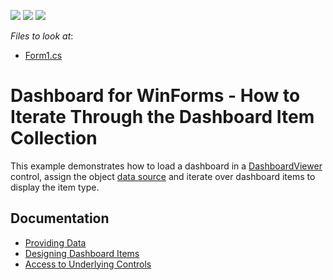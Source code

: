 <!-- default badges list -->
![](https://img.shields.io/endpoint?url=https://codecentral.devexpress.com/api/v1/VersionRange/128580554/17.2.6%2B)
[![](https://img.shields.io/badge/Open_in_DevExpress_Support_Center-FF7200?style=flat-square&logo=DevExpress&logoColor=white)](https://supportcenter.devexpress.com/ticket/details/T136381)
[![](https://img.shields.io/badge/📖_How_to_use_DevExpress_Examples-e9f6fc?style=flat-square)](https://docs.devexpress.com/GeneralInformation/403183)
<!-- default badges end -->
<!-- default file list -->
*Files to look at*:

* [Form1.cs](./CS/NewProject/Form1.cs)
<!-- default file list end -->

# Dashboard for WinForms - How to Iterate Through the Dashboard Item Collection

This example demonstrates how to load a dashboard in a [DashboardViewer](https://docs.devexpress.com/Dashboard/116975) control, assign the object [data source](https://docs.devexpress.com/Dashboard/16914) and iterate over dashboard items to display the item type.

## Documentation

* [Providing Data](https://docs.devexpress.com/Dashboard/16914)
* [Designing Dashboard Items](https://docs.devexpress.com/Dashboard/12141)
* [Access to Underlying Controls](https://docs.devexpress.com/Dashboard/18019)
